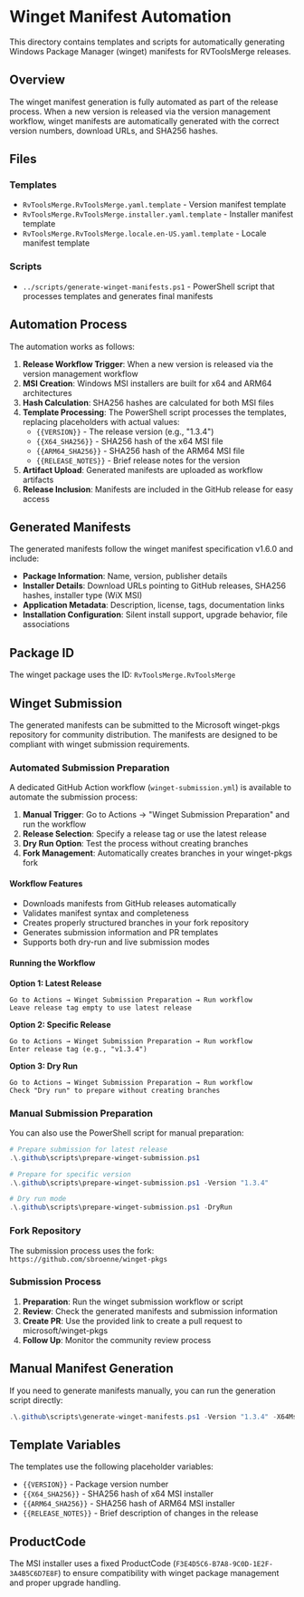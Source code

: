 # Winget Manifest Automation

This directory contains templates and scripts for automatically generating Windows Package Manager (winget) manifests for RVToolsMerge releases.

## Overview

The winget manifest generation is fully automated as part of the release process. When a new version is released via the version management workflow, winget manifests are automatically generated with the correct version numbers, download URLs, and SHA256 hashes.

## Files

### Templates

-   `RvToolsMerge.RvToolsMerge.yaml.template` - Version manifest template
-   `RvToolsMerge.RvToolsMerge.installer.yaml.template` - Installer manifest template
-   `RvToolsMerge.RvToolsMerge.locale.en-US.yaml.template` - Locale manifest template

### Scripts

-   `../scripts/generate-winget-manifests.ps1` - PowerShell script that processes templates and generates final manifests

## Automation Process

The automation works as follows:

1. **Release Workflow Trigger**: When a new version is released via the version management workflow
2. **MSI Creation**: Windows MSI installers are built for x64 and ARM64 architectures
3. **Hash Calculation**: SHA256 hashes are calculated for both MSI files
4. **Template Processing**: The PowerShell script processes the templates, replacing placeholders with actual values:
    - `{{VERSION}}` - The release version (e.g., "1.3.4")
    - `{{X64_SHA256}}` - SHA256 hash of the x64 MSI file
    - `{{ARM64_SHA256}}` - SHA256 hash of the ARM64 MSI file
    - `{{RELEASE_NOTES}}` - Brief release notes for the version
5. **Artifact Upload**: Generated manifests are uploaded as workflow artifacts
6. **Release Inclusion**: Manifests are included in the GitHub release for easy access

## Generated Manifests

The generated manifests follow the winget manifest specification v1.6.0 and include:

-   **Package Information**: Name, version, publisher details
-   **Installer Details**: Download URLs pointing to GitHub releases, SHA256 hashes, installer type (WiX MSI)
-   **Application Metadata**: Description, license, tags, documentation links
-   **Installation Configuration**: Silent install support, upgrade behavior, file associations

## Package ID

The winget package uses the ID: `RvToolsMerge.RvToolsMerge`

## Winget Submission

The generated manifests can be submitted to the Microsoft winget-pkgs repository for community distribution. The manifests are designed to be compliant with winget submission requirements.

### Automated Submission Preparation

A dedicated GitHub Action workflow (`winget-submission.yml`) is available to automate the submission process:

1. **Manual Trigger**: Go to Actions → "Winget Submission Preparation" and run the workflow
2. **Release Selection**: Specify a release tag or use the latest release
3. **Dry Run Option**: Test the process without creating branches
4. **Fork Management**: Automatically creates branches in your winget-pkgs fork

#### Workflow Features

-   Downloads manifests from GitHub releases automatically
-   Validates manifest syntax and completeness
-   Creates properly structured branches in your fork repository
-   Generates submission information and PR templates
-   Supports both dry-run and live submission modes

#### Running the Workflow

**Option 1: Latest Release**

```
Go to Actions → Winget Submission Preparation → Run workflow
Leave release tag empty to use latest release
```

**Option 2: Specific Release**

```
Go to Actions → Winget Submission Preparation → Run workflow
Enter release tag (e.g., "v1.3.4")
```

**Option 3: Dry Run**

```
Go to Actions → Winget Submission Preparation → Run workflow
Check "Dry run" to prepare without creating branches
```

### Manual Submission Preparation

You can also use the PowerShell script for manual preparation:

```powershell
# Prepare submission for latest release
.\.github\scripts\prepare-winget-submission.ps1

# Prepare for specific version
.\.github\scripts\prepare-winget-submission.ps1 -Version "1.3.4"

# Dry run mode
.\.github\scripts\prepare-winget-submission.ps1 -DryRun
```

### Fork Repository

The submission process uses the fork: `https://github.com/sbroenne/winget-pkgs`

### Submission Process

1. **Preparation**: Run the winget submission workflow or script
2. **Review**: Check the generated manifests and submission information
3. **Create PR**: Use the provided link to create a pull request to microsoft/winget-pkgs
4. **Follow Up**: Monitor the community review process

## Manual Manifest Generation

If you need to generate manifests manually, you can run the generation script directly:

```powershell
.\.github\scripts\generate-winget-manifests.ps1 -Version "1.3.4" -X64MsiPath "path\to\x64.msi" -Arm64MsiPath "path\to\arm64.msi" -OutputDir "output"
```

## Template Variables

The templates use the following placeholder variables:

-   `{{VERSION}}` - Package version number
-   `{{X64_SHA256}}` - SHA256 hash of x64 MSI installer
-   `{{ARM64_SHA256}}` - SHA256 hash of ARM64 MSI installer
-   `{{RELEASE_NOTES}}` - Brief description of changes in the release

## ProductCode

The MSI installer uses a fixed ProductCode (`F3E4D5C6-B7A8-9C0D-1E2F-3A4B5C6D7E8F`) to ensure compatibility with winget package management and proper upgrade handling.
